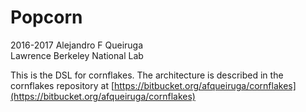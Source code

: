 # Popcorn

2016-2017 Alejandro F Queiruga  
Lawrence Berkeley National Lab

This is the DSL for cornflakes. The architecture is described in the cornflakes repository at
[https://bitbucket.org/afqueiruga/cornflakes](https://bitbucket.org/afqueiruga/cornflakes)